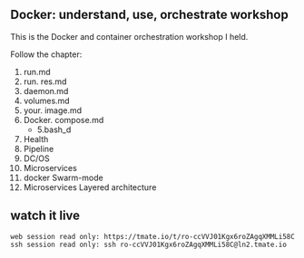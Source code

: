 Docker: understand, use, orchestrate workshop
---------------------------------------------

This is the Docker and container orchestration workshop I held.

Follow the
 chapter:
 
 1. run.md
 1. run. res.md
 2. daemon.md
 3. volumes.md
 4. your. image.md
 5. Docker. compose.md
    - 5.bash_d
 6. Health
 7. Pipeline
 8. DC/OS
 9. Microservices
 10. docker Swarm-mode
 11. Microservices Layered architecture

## watch it live

```
web session read only: https://tmate.io/t/ro-ccVVJ01Kgx6roZAgqXMMLi58C
ssh session read only: ssh ro-ccVVJ01Kgx6roZAgqXMMLi58C@ln2.tmate.io

```
